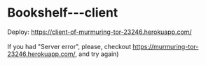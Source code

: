 # Bookshelf---client

Deploy: https://client-of-murmuring-tor-23246.herokuapp.com/ <br /><br />
If you had "Server error", please, checkout https://murmuring-tor-23246.herokuapp.com/, and try again)
